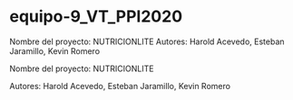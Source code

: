 # equipo-9_VT_PPI2020
Nombre del proyecto: NUTRICIONLITE  Autores: Harold Acevedo, Esteban Jaramillo, Kevin Romero

Nombre del proyecto: NUTRICIONLITE 

Autores: Harold Acevedo, Esteban Jaramillo, Kevin Romero
